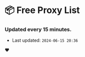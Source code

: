 # :package: Free Proxy List
### Updated every 15 minutes.

- Last updated: `2024-06-15 20:36`

:heart:
